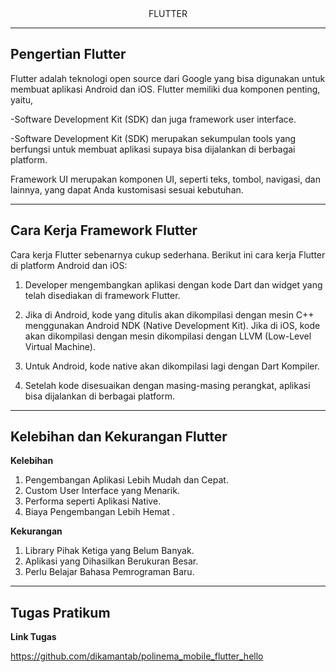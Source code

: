 <center>FLUTTER </center>

<hr>

## Pengertian Flutter
Flutter adalah teknologi open source dari Google yang bisa digunakan untuk membuat aplikasi Android dan iOS.
Flutter memiliki dua komponen penting, yaitu,

 -Software Development Kit (SDK) dan juga framework user interface. 

-Software Development Kit (SDK) merupakan sekumpulan tools yang berfungsi untuk membuat aplikasi supaya bisa dijalankan di berbagai platform. 

Framework UI merupakan komponen UI, seperti teks, tombol, navigasi, dan lainnya, yang dapat Anda kustomisasi sesuai kebutuhan. 

<hr>

## Cara Kerja Framework Flutter
Cara kerja Flutter sebenarnya cukup sederhana. Berikut ini cara kerja Flutter di platform Android dan iOS:

1. Developer mengembangkan aplikasi dengan kode Dart dan widget yang telah disediakan di framework Flutter.

2. Jika di Android, kode yang ditulis akan dikompilasi dengan mesin C++ menggunakan Android NDK (Native Development Kit).  Jika di iOS, kode akan dikompilasi dengan mesin dikompilasi dengan LLVM (Low-Level Virtual Machine). 

3. Untuk Android, kode native akan dikompilasi lagi dengan Dart Kompiler.

4. Setelah kode disesuaikan dengan masing-masing perangkat, aplikasi bisa dijalankan di berbagai platform.  

<hr>

## Kelebihan dan Kekurangan Flutter

<b> Kelebihan </b> 

1. Pengembangan Aplikasi Lebih Mudah dan Cepat.
2. Custom User Interface yang Menarik.
3. Performa seperti Aplikasi Native.
4. Biaya Pengembangan Lebih Hemat .


<b> Kekurangan </b> 

1. Library Pihak Ketiga yang Belum Banyak.
2. Aplikasi yang Dihasilkan Berukuran Besar.
3. Perlu Belajar Bahasa Pemrograman Baru. 

<hr>

<h2>Tugas Pratikum</h2>
<b>Link Tugas</b>

 https://github.com/dikamantab/polinema_mobile_flutter_hello
